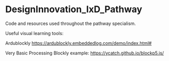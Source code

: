 # DesignInnovation_IxD_Pathway
Code and resources used throughout the pathway specialism. 


Useful visual learning tools:

Ardublockly
https://ardublockly.embeddedlog.com/demo/index.html#

Very Basic Processing Blockly example:
https://ycatch.github.io/blockp5.js/


